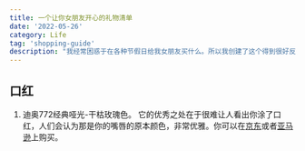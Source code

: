 ```yaml
---
title: 一个让你女朋友开心的礼物清单
date: '2022-05-26'
category: Life
tag: 'shopping-guide'
description: "我经常困惑于在各种节假日给我女朋友买什么。所以我创建了这个得到很好反馈的礼物清单，希望它能帮助到你。"
---
```


## 口红

1. 迪奥772经典哑光-干枯玫瑰色。 它的优秀之处在于很难让人看出你涂了口红，人们会认为那是你的嘴唇的原本颜色，非常优雅。你可以在[京东](https://item.jd.com/100007090981.html#crumb-wrap)或者[亚马逊](https://www.amazon.com/Dior-Couture-Color-Rouge-Lipstick/dp/B07DPQZT7C)上购买。
